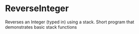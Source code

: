 # ReverseInteger
Reverses an Integer (typed in) using a stack. Short program that demonstrates basic stack functions

